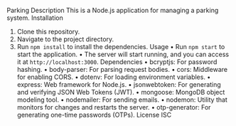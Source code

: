 Parking
Description
This is a Node.js application for managing a parking system.
Installation
1. Clone this repository.
2. Navigate to the project directory.
3. Run `npm install` to install the dependencies.
Usage
• Run `npm start` to start the application.
• The server will start running, and you can access it at `http://localhost:3000`.
Dependencies
• bcryptjs: For password hashing.
• body-parser: For parsing request bodies.
• cors: Middleware for enabling CORS.
• dotenv: For loading environment variables.
• express: Web framework for Node.js.
• jsonwebtoken: For generating and verifying JSON Web Tokens (JWT).
• mongoose: MongoDB object modeling tool.
• nodemailer: For sending emails.
• nodemon: Utility that monitors for changes and restarts the server.
• otp-generator: For generating one-time passwords (OTPs).
License
ISC
 